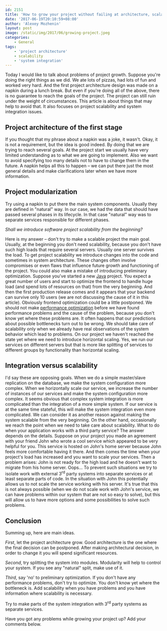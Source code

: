```yaml
---
id: 2151
title: 'How to grow your project without failing at architecture, scalability and system integration'
date: '2017-06-19T20:10:59+08:00'
author: 'Alexey Mozhenin'
layout: post
image: /static/img/2017/06/growing-project.jpeg
categories:
    - General
tags:
    - 'project architecture'
    - scalability
    - 'system integration'
---
```


Today I would like to talk about problems of project growth. Suppose you're doing the right things as we did. We ate lots of pizzas, had lots of fun and worked very hard. And the first project architecture design was made on a napkin during a lunch break. But even if you're doing all of the above, there is no guarantee to reach the goals of the project. The project can still ruin under the weight of circumstances. This article is about things that may help to avoid that. It also focuses on project scalability and system integration issues.

## Project architecture of the first stage

If you thought that my phrase about a napkin was a joke, it wasn't. Okay, it is not a requirement, but the idea is good indeed. By doing that we are trying to reach several goals. At the project start we usually have very limited understanding as to what we are going to implement. Also we want to avoid specifying too many details not to have to change them in the future. A napkin helps all this to happen – we can put there just the most general details and make clarifications later when we have more information.

## Project modularization

Try using a napkin to put there the main system components. Usually they are defined in "natural" way. In our case, we had the data that should have passed several phases in its lifecycle. In that case "natural" way was to separate services responsible for different phases.

*Shall we introduce software project scalability from the beginning?*

Here is my answer – don't try to make a scalable project the main goal. Usually, at the beginning you don't need scalability, because you don't have such high loads that require several servers. Usually one server survives the load. To get project scalability we introduce changes into the code and sometimes in system architecture. These changes often involve compromises or even flaws that influence future growth and functioning of the project. You could also make a mistake of introducing preliminary optimization. Suppose you've started a new [Java](https://www.issart.com/en/lp/java-development-team/) project. You expect a great number of users and start to optimize the frontend to handle huge load (and spend lots of resources on that) from the very beginning. And then the first production release comes and it appears that your backend can survive only 10 users (we are not discussing the cause of it in this article). Obviously frontend optimization could be a little postponed. We should not make [performance optimization](https://www.lp.issart-site.issart.com/java-expertise/backend-performance-optimization) before we have found performance problems and the cause of the problem, because you don't know yet where these problems are. It often happens that our predictions about possible bottlenecks turn out to be wrong. We should take care of scalability only when we already have real observations of the system behavior which lead to problems. On our project we haven't reached the state yet where we need to introduce horizontal scaling. Yes, we run our services on different servers but that is more like splitting of services to different groups by functionality than horizontal scaling.

## Integration versus scalability

I'd say these are opposing goals. When we do a simple master/slave replication on the database, we make the system configuration more complex. When we horizontally scale our service, we increase the number of instances of our services and make the system configuration more complex. It seems obvious that complex system integration is more complicated than the integration of a more simple system. If our service is at the same time stateful, this will make the system integration even more complicated. We can consider it as another reason against making the system scalable from the very beginning. On the other hand, occasionally we reach the point when we need to take care about scalability. What to do when your application works with a third party service? The answer depends on the details. Suppose on your project you made an agreement with your friend John who wrote a cool service which appeared to be very helpful for you. This service is hosted on John's home server because John feels more comfortable having it there. And then comes the time when your project's load has increased and you want to scale your services. Then a problem arises: John is not ready for the high load and he doesn't want to migrate from his home server. Oops… To prevent such situations we try to isolate work with external 3<sup>rd</sup> party systems into separate services or at least separate parts of code. In the situation with John this potentially allows us to not scale the service working with his server. It's true that this is not always possible (when we do not scale work with John's service, we can have problems within our system that are not so easy to solve), but this will allow us to have more options and some possibilities to solve such problems.

## Conclusion

Summing up, here are main ideas.

*First*, let the project architecture grow. Good architecture is the one where the final decision can be postponed. After making architectural decision, in order to change it you will spend significant resources.

*Second*, try splitting the system into modules. Modularity will help to control your system. If you see any "natural" split, make use of it.

*Third*, say 'no' to preliminary optimization. If you don't have any performance problems, don't try to optimize. You don't know yet where the bottleneck is. Add scalability when you have problems and you have information where scalability is necessary.

Try to make parts of the system integration with 3<sup>rd</sup> party systems as separate services.

Have you got any problems while growing your project up? Add your comments below.